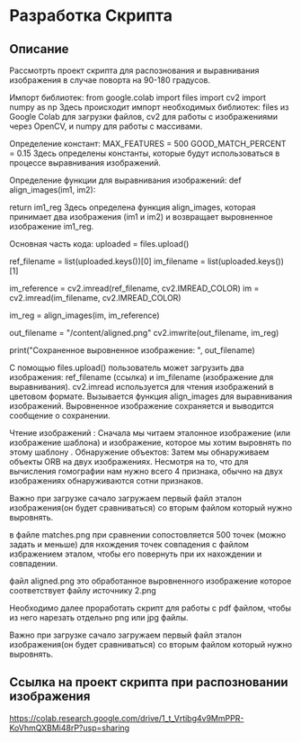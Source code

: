 # Разработка Скрипта
## Описание 
Рассмотрть проект скрипта для распознования и выравнивания изображения в случае поворта на 90-180 градусов.

Импорт библиотек: from google.colab import files import cv2 import numpy as np Здесь происходит импорт необходимых библиотек: files из Google Colab для загрузки файлов, cv2 для работы с изображениями через OpenCV, и numpy для работы с массивами.

Определение констант: MAX_FEATURES = 500 GOOD_MATCH_PERCENT = 0.15 Здесь определены константы, которые будут использоваться в процессе выравнивания изображений.

Определение функции для выравнивания изображений: def align_images(im1, im2):

return im1_reg Здесь определена функция align_images, которая принимает два изображения (im1 и im2) и возвращает выровненное изображение im1_reg.

Основная часть кода: uploaded = files.upload()

ref_filename = list(uploaded.keys())[0] im_filename = list(uploaded.keys())[1]

im_reference = cv2.imread(ref_filename, cv2.IMREAD_COLOR) im = cv2.imread(im_filename, cv2.IMREAD_COLOR)

im_reg = align_images(im, im_reference)

out_filename = "/content/aligned.png" cv2.imwrite(out_filename, im_reg)

print("Сохраненное выровненное изображение: ", out_filename)

С помощью files.upload() пользователь может загрузить два изображения: ref_filename (ссылка) и im_filename (изображение для выравнивания). cv2.imread используется для чтения изображений в цветовом формате. Вызывается функция align_images для выравнивания изображений. Выровненное изображение сохраняется и выводится сообщение о сохранении.

Чтение изображений : Сначала мы читаем эталонное изображение (или изображение шаблона) и изображение, которое мы хотим выровнять по этому шаблону . Обнаружение объектов: Затем мы обнаруживаем объекты ORB на двух изображениях. Несмотря на то, что для вычисления гомографии нам нужно всего 4 признака, обычно на двух изображениях обнаруживаются сотни признаков.

Важно при загрузке сачало загружаем первый файл эталон изображения(он будет сравниваться) со вторым файлом который нужно выровнять.

в файле matches.png при сравнении сопостовляется 500 точек (можно задать и меньше) для нхождения точек совпадения с файлом избражением эталом, чтобы его повернуть при их нахождении и совпадении.

файл aligned.png это обработанное выровненного изображение которое соответствует файлу источнику 2.png

Необходимо далее проработать скрипт для работы с pdf файлом, чтобы из него нарезать отдельно png или jpg файлы.

Важно при загрузке сачало загружаем первый файл эталон изображения(он будет сравниваться) со вторым файлом который нужно выровнять.

## Ссылка на проект скрипта при распозновании изображения
https://colab.research.google.com/drive/1_t_Vrtibg4v9MmPPR-KoVhmQXBMi48rP?usp=sharing
